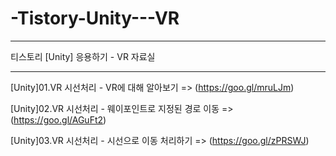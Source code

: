 # -Tistory-Unity---VR

-----------------------------------

티스토리 [Unity] 응용하기 - VR 자료실

-----------------------------------

[Unity]01.VR 시선처리 - VR에 대해 알아보기 => (https://goo.gl/mruLJm)

[Unity]02.VR 시선처리 - 웨이포인트로 지정된 경로 이동 => (https://goo.gl/AGuFt2)

[Unity]03.VR 시선처리 - 시선으로 이동 처리하기 => (https://goo.gl/zPRSWJ)

